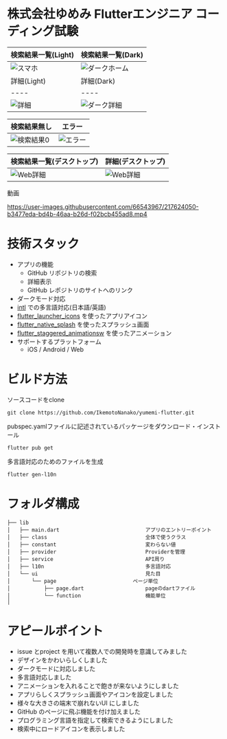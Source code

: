 # 株式会社ゆめみ Flutterエンジニア コーディング試験

|  検索結果一覧(Light)  |  検索結果一覧(Dark)  |
| ---- | ---- |
| ![スマホ](https://user-images.githubusercontent.com/66543967/217197306-164b6f8f-dc27-447c-93dc-5972287f691e.PNG) |![ダークホーム](https://user-images.githubusercontent.com/66543967/217197342-194e0de6-a5bf-4fe1-a7c9-e8267652068c.PNG) |
|  詳細(Light)  |  詳細(Dark)  |
| ---- | ---- |
| ![詳細](https://user-images.githubusercontent.com/66543967/216837208-03b66c27-34c4-45ab-b55f-faa50d5ea58e.PNG) | ![ダーク詳細](https://user-images.githubusercontent.com/66543967/216837214-576d129d-76c9-48e2-9965-cdfa13f948c7.PNG) |

|  検索結果無し  |  エラー  |
| ---- | ---- |
|  ![検索結果0](https://user-images.githubusercontent.com/66543967/216837283-8116a783-74aa-4908-b8bc-ad48dbbe50dd.PNG)  |  ![エラー](https://user-images.githubusercontent.com/66543967/216837295-92687050-72db-4cb2-b448-d6d37a8f92c7.PNG) |

|  検索結果一覧(デスクトップ)  |  詳細(デスクトップ)  |
| ---- | ---- |
| ![Web詳細](https://user-images.githubusercontent.com/66543967/217197378-fb2b661c-7bd8-4324-9604-d92a2a800728.PNG) |  ![Web詳細](https://user-images.githubusercontent.com/66543967/216837347-c65db75e-04f2-4e5a-b1c4-e8fda94d7b51.PNG)|

動画

https://user-images.githubusercontent.com/66543967/217624050-b3477eda-bd4b-46aa-b26d-f02bcb455ad8.mp4


# 技術スタック
- アプリの機能
  - GitHub リポジトリの検索
  - 詳細表示
  - GitHub レポジトリのサイトへのリンク
- ダークモード対応
- [intl](https://pub.dev/packages/intl) での多言語対応(日本語/英語)
- [flutter_launcher_icons](https://pub.dev/packages/flutter_launcher_icons) を使ったアプリアイコン
- [flutter_native_splash](https://pub.dev/packages/flutter_native_splash) を使ったスプラッシュ画面
- [flutter_staggered_animationsw](https://pub.dev/packages/flutter_staggered_animations) を使ったアニメーション
- サポートするプラットフォーム
  - iOS / Android / Web

# ビルド方法

ソースコードをclone
```
git clone https://github.com/IkemotoNanako/yumemi-flutter.git
```

pubspec.yamlファイルに記述されているパッケージをダウンロード・インストール
```
flutter pub get
```

多言語対応のためのファイルを生成
```
flutter gen-l10n
```


# フォルダ構成
```
├── lib
│   ├── main.dart                            アプリのエントリーポイント
│   ├── class                                全体で使うクラス
│   ├── constant                             変わらない値
│   ├── provider                             Providerを管理
│   ├── service                              API周り
│   ├── l10n                                 多言語対応
│   └── ui                                   見た目
│       └── page　　　　　　　　　　　　　　　ページ単位
│           ├── page.dart                    pageのdartファイル
│           └── function                     機能単位　　　　　　　　 
│ 
```


# アピールポイント

- issue とproject を用いて複数人での開発時を意識してみました
- デザインをかわいらしくしました
- ダークモードに対応しました
- 多言語対応しました
- アニメーションを入れることで飽きが来ないようにしました
- アプリらしくスプラッシュ画面やアイコンを設定しました
- 様々な大きさの端末で崩れないUI にしました
- GitHub のページに飛ぶ機能を付け加えました
- プログラミング言語を指定して検索できるようにしました
- 検索中にロードアイコンを表示しました
